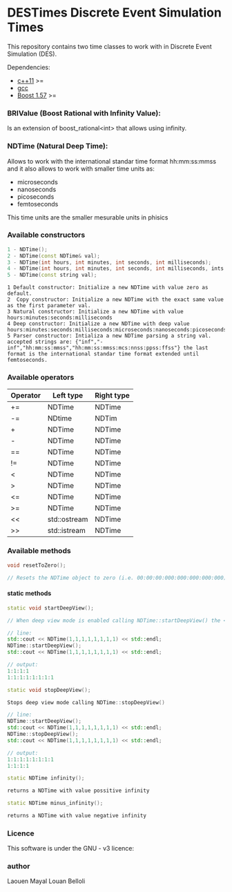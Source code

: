 # DESTimes Discrete Event Simulation Times
This repository contains two time classes to work with in Discrete Event Simulation (DES).

Dependencies:
 - [c++11]  >=
 - [gcc]
 - [Boost 1.57] >=

### BRIValue (Boost Rational with Infinity Value): 
Is an extension of boost_rational\<int\> that allows using infinity.

### NDTime (Natural Deep Time):
Allows to work with the international standar time format hh:mm:ss:mmss and it also allows to work with smaller time units as: 
* microseconds 
* nanoseconds
* picoseconds
* femtoseconds

This time units are the smaller mesurable units in phisics

### Available constructors

```c++
1 - NDTime();
2 - NDTime(const NDTime& val);
3 - NDTime(int hours, int minutes, int seconds, int milliseconds);
4 - NDTime(int hours, int minutes, int seconds, int milliseconds, ints microseconds, int nanoseconds, int picoseconds, int femtoseconds);
5 - NDTime(const string val);
```

	1 Default constructor: Initialize a new NDTime with value zero as default.
	2  Copy constructor: Initialize a new NDTime with the exact same value as the first parameter val.
	3 Natural constructor: Initialize a new NDTime with value hours:minutes:seconds:milliseconds
	4 Deep constructor: Initialize a new NDTime with deep value hours:minutes:seconds:milliseconds:microseconds:nanoseconds:picoseconds:femtoseconds
	5 Parser constructor: Intializa a new NDTime parsing a string val. accepted strings are: {"inf","-inf","hh:mm:ss:mmss","hh:mm:ss:mmss:mcs:nnss:ppss:ffss"} the last format is the international standar time format extended until femtoseconds.

### Available operators

| Operator | Left type    | Right type |
|----------|--------------|------------|
| +=       | NDTime       | NDTime     |
| -=       | NDtime       | NDTim      |
| +        | NDTime       | NDTime     |
| -        | NDTime       | NDTime     |
| ==       | NDTime       | NDTime     |
| !=       | NDTime       | NDTime     |
| <        | NDTime       | NDTime     |
| >        | NDTime       | NDTime     |
| <=       | NDTime       | NDTime     |
| >=       | NDTime       | NDTime     |
| <<       | std::ostream | NDTime     |
| >>       | std::istream | NDTime     |

### Available methods

```c++
void resetToZero();

// Resets the NDTime object to zero (i.e. 00:00:00:000:000:000:000:000)
```

#### static methods

```c++
static void startDeepView();

// When deep view mode is enabled calling NDTime::startDeepView() the << operator start printing all the units from hours to femtoseconds.

// line:
std::cout << NDTime(1,1,1,1,1,1,1,1) << std::endl;
NDTime::startDeepView();
std::cout << NDTime(1,1,1,1,1,1,1,1) << std::endl;

// output:
1:1:1:1
1:1:1:1:1:1:1:1
```

```c++
static void stopDeepView();

Stops deep view mode calling NDTime::stopDeepView()

// line:
NDTime::startDeepView();
std::cout << NDTime(1,1,1,1,1,1,1,1) << std::endl;
NDTime::stopDeepView();
std::cout << NDTime(1,1,1,1,1,1,1,1) << std::endl;

// output:
1:1:1:1:1:1:1:1
1:1:1:1
```

```c++
static NDTime infinity();

returns a NDTime with value possitive infinity
```

```c++
static NDTime minus_infinity();

returns a NDTime with value negative infinity
```

### Licence
This software is under the GNU - v3 licence:

### author
Laouen Mayal Louan Belloli

   [C++11]: <https://gcc.gnu.org/projects/cxx-status.html#cxx11>
   [gcc]: <https://gcc.gnu.org/>
   [Boost 1.57]: <http://www.boost.org/users/history/version_1_57_0.html>